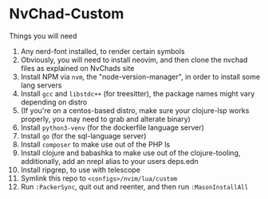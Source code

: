 # NvChad-Custom

Things you will need
  1. Any nerd-font installed, to render certain symbols
  2. Obviously, you will need to install neovim, and then clone the nvchad files as explained on NvChads site
  3. Install NPM via `nvm`, the "node-version-manager", in order to install some lang servers
  4. Install `gcc` and `libstdc++` (for treesitter), the package names might vary depending on distro
  5. (If you're on a centos-based distro, make sure your clojure-lsp works properly, you may need to grab and alterate binary)
  6. Install `python3-venv` (for the dockerfile language server)
  7. Install `go` (for the sql-language server)
  8. Install `composer` to make use out of the PHP ls
  9. Install clojure and babashka to make use out of the clojure-tooling, additionally, add an nrepl alias to your users deps.edn
  10. Install ripgrep, to use with telescope
  11. Symlink this repo to `<configs>/nvim/lua/custom`
  12. Run `:PackerSync`, quit out and reenter, and then run `:MasonInstallAll`

